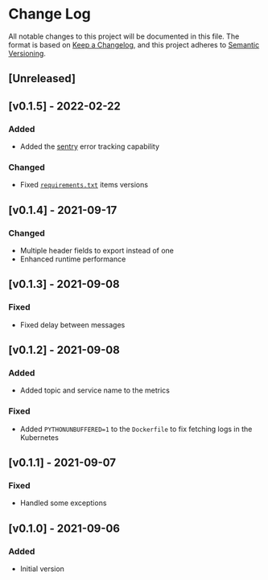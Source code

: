 # Change Log

All notable changes to this project will be documented in this file.
The format is based on [Keep a Changelog](https://keepachangelog.com/en/1.0.0/),
and this project adheres to [Semantic Versioning](https://semver.org/spec/v2.0.0.html).

## [Unreleased]

## [v0.1.5] - 2022-02-22

### Added

- Added the [sentry](https://sentry.io) error tracking capability

### Changed

- Fixed [`requirements.txt`](requirements.txt) items versions

## [v0.1.4] - 2021-09-17

### Changed

- Multiple header fields to export instead of one
- Enhanced runtime performance

## [v0.1.3] - 2021-09-08

### Fixed

- Fixed delay between messages

## [v0.1.2] - 2021-09-08

### Added

- Added topic and service name to the metrics

### Fixed

- Added `PYTHONUNBUFFERED=1` to the `Dockerfile` to fix fetching logs in the
  Kubernetes

## [v0.1.1] - 2021-09-07

### Fixed

- Handled some exceptions

## [v0.1.0] - 2021-09-06

### Added

- Initial version
